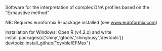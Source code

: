 Software for the interpretation of complex DNA profiles based on the "Exhaustive method"

NB: Requires euroformix R-package installed (see www.euroformix.com)

Installation for Windows: Open R (v4.2.x) and write
install.packages(c('shiny','gtools','shinybusy','devtools'))
devtools::install_github("oyvble/EFMex")

